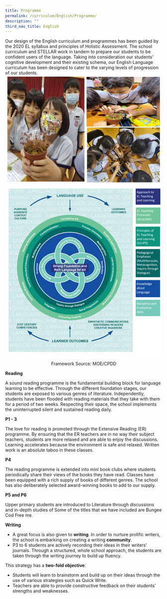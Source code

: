 ```yaml
---
title: Programme
permalink: /curriculum/English/Programme/
description: ""
third_nav_title: English
---
```

Our design of the English curriculum and programmes has been guided by the 2020 EL syllabus and principles of Holistic Assessment. The school curriculum and STELLAR work in tandem to prepare our students to be confident users of the language. Taking into consideration our students’ cognitive development and their existing schema, our English Language curriculum has been designed to cater to the varying levels of progression of our students.
<br>
![](/images/elprogramme.JPG)
<br>
![](/images/Picture1.png)
<center>Framework Source: MOE/CPDD</center>

**Reading**

A sound&nbsp;reading programme&nbsp;is the fundamental building block for language learning to be effective. Through the different foundation stages, our students are exposed to various genres of literature. Independently, students have been flooded with reading materials that they take with them for a period of two weeks. Respecting their space, the school implements the uninterrupted silent and sustained reading daily.

  

**P1 - 3** 

The love for reading is promoted through the&nbsp;Extensive Reading&nbsp;(ER) programme. By ensuring that the ER teachers are in no way their subject teachers, students are more relaxed and are able to enjoy the discussions. Learning accelerates because the environment is safe and relaxed. Written work is an absolute taboo in these classes.

  

**P4**

The reading programme is extended into&nbsp;mini book clubs&nbsp;where students periodically share their views of the books they have read. Classes have been equipped with a rich supply of books of different genres. The school has also deliberately selected award-winning books to add to our supply.

  

**P5 and P6**  

Upper primary students are introduced to&nbsp;Literature&nbsp;through discussions and in-depth studies of Some of the titles that we have included are&nbsp;Bungee Cod Free me.

  

  

**Writing**

*   A great focus is also given to&nbsp;**writing**. In order to nurture prolific writers, the school is embarking on creating a writing&nbsp;**community**.
*   P3 to 6 students are actively recording their ideas in their writers’ journals. Through a structured, whole school approach, the students are taken through the writing journey to build up fluency.

  

This strategy has a&nbsp;**two-fold objective**:

*   Students will learn to brainstorm and build up on their ideas through the use of various strategies such as Quick Write.
*   Teachers are able to provide constructive feedback on their students’ strengths and weaknesses.